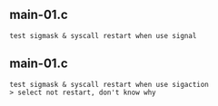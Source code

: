 
## main-01.c
    test sigmask & syscall restart when use signal

## main-01.c
    test sigmask & syscall restart when use sigaction
    > select not restart, don't know why
